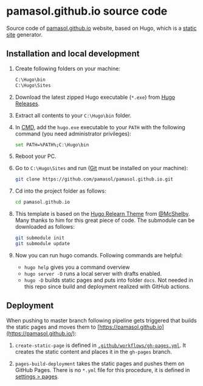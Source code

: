 # pamasol.github.io source code
Source code of [pamasol.github.io](https://pamasol.github.io/) website, based on Hugo, which is a [static site](https://en.wikipedia.org/wiki/Static_web_page) generator.

## Installation and local development

1. Create following folders on your machine:

    ```bash
    C:\Hugo\bin
    C:\Hugo\Sites
    ```

2. Download the latest zipped Hugo executable (`*.exe`) from [Hugo Releases](https://github.com/gohugoio/hugo/releases/).

3. Extract all contents to your `C:\Hugo\bin` folder.

4. In [CMD](https://en.wikipedia.org/wiki/Cmd.exe), add the `hugo.exe` executable to your `PATH` with the following command (you need administrator privileges):

    ```bash
    set PATH=%PATH%;C:\Hugo\bin
    ```

5. Reboot your PC.

6. Go to `C:\Hugo\Sites` and run ([Git](https://git-scm.com/downloads) must be installed on your machine):

    ```bash
    git clone https://github.com/pamasol/pamasol.github.io.git
    ```

7. Cd into the project folder as follows:

    ```bash
    cd pamasol.github.io
    ```

8. This template is based on the [Hugo Relearn Theme](https://github.com/McShelby/hugo-theme-relearn) from [@McShelby](https://github.com/McShelby). Many thanks to him for this great piece of code. The submodule can be downloaded as follows:

    ```bash
    git submodule init
    git submodule update
    ```

9. Now you can run hugo comands. Following commands are helpful:
    * `hugo help` gives you a command overview
    * `hugo server -D` runs a local server with drafts enabled.
    * `hugo -D` builds static pages and puts into folder `docs`. Not needed in this repo since build and deployment realized with GitHub actions.

## Deployment

When pushing to master branch following pipeline gets triggered that builds the static pages and moves them to [https://pamasol.github.io](https://pamasol.github.io/):

1. `create-static-page` is defined in [`.github/workflows/gh-pages.yml`](https://github.com/pamasol/pamasol.github.io/blob/main/.github/workflows/gh-pages.yml). It creates the static content and places it in the `gh-pages` branch.

2. `pages-build-deployment` takes the static pages and pushes them on GitHub Pages. There is no `*.yml` file for this procedure, it is defined in [settings > pages](https://github.com/pamasol/pamasol.github.io/settings/pages).
